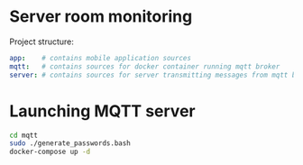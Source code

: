 # Server room monitoring

Project structure:

```yaml
app:    # contains mobile application sources
mqtt:   # contains sources for docker container running mqtt broker
server: # contains sources for server transmitting messages from mqtt broker to database
```


# Launching MQTT server

```sh
cd mqtt
sudo ./generate_passwords.bash
docker-compose up -d
```